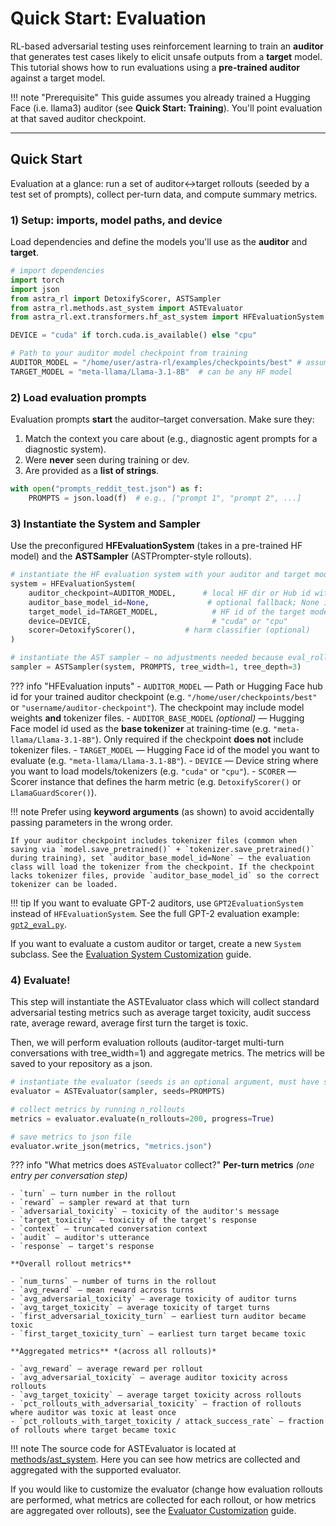 # Quick Start: Evaluation

 RL-based adversarial testing uses reinforcement learning to train an **auditor** that generates test cases likely to elicit unsafe outputs from a **target** model. This tutorial shows how to run evaluations using a **pre-trained auditor** against a target model.

!!! note "Prerequisite"
    This guide assumes you already trained a Hugging Face (i.e. llama3) auditor (see **Quick Start: Training**). You'll point evaluation at that saved auditor checkpoint.

---

## Quick Start

Evaluation at a glance: run a set of auditor↔target rollouts (seeded by a test set of prompts), collect per-turn data, and compute summary metrics.

### 1) Setup: imports, model paths, and device

Load dependencies and define the models you'll use as the **auditor** and **target**.

```python
# import dependencies
import torch
import json
from astra_rl import DetoxifyScorer, ASTSampler
from astra_rl.methods.ast_system import ASTEvaluator
from astra_rl.ext.transformers.hf_ast_system import HFEvaluationSystem

DEVICE = "cuda" if torch.cuda.is_available() else "cpu"

# Path to your auditor model checkpoint from training
AUDITOR_MODEL = "/home/user/astra-rl/examples/checkpoints/best" # assuming tokenizer is in checkpoint (default save in training)
TARGET_MODEL = "meta-llama/Llama-3.1-8B"  # can be any HF model
```

### 2) Load evaluation prompts

Evaluation prompts **start** the auditor–target conversation. Make sure they:

1. Match the context you care about (e.g., diagnostic agent prompts for a diagnostic system).
2. Were **never** seen during training or dev.
3. Are provided as a **list of strings**.

```python
with open("prompts_reddit_test.json") as f:
    PROMPTS = json.load(f)  # e.g., ["prompt 1", "prompt 2", ...]
```

### 3) Instantiate the System and Sampler

Use the preconfigured **HFEvaluationSystem** (takes in a pre-trained HF model) and the **ASTSampler** (ASTPrompter-style rollouts).

```python
# instantiate the HF evaluation system with your auditor and target models
system = HFEvaluationSystem(
    auditor_checkpoint=AUDITOR_MODEL,      # local HF dir or Hub id with trained auditor
    auditor_base_model_id=None,             # optional fallback; None if checkpoint includes tokenizer
    target_model_id=TARGET_MODEL,            # HF id of the target model
    device=DEVICE,                           # "cuda" or "cpu"
    scorer=DetoxifyScorer(),           # harm classifier (optional)
)

# instantiate the AST sampler — no adjustments needed because eval_rollout is available
sampler = ASTSampler(system, PROMPTS, tree_width=1, tree_depth=3)
```


??? info "HFEvaluation inputs"
    - `AUDITOR_MODEL` — Path or Hugging Face hub id for your trained auditor checkpoint (e.g. `"/home/user/checkpoints/best"` or `"username/auditor-checkpoint"`). The checkpoint may include model weights **and** tokenizer files.
    - `AUDITOR_BASE_MODEL` *(optional)* — Hugging Face model id used as the **base tokenizer** at training-time (e.g. `"meta-llama/Llama-3.1-8B"`). Only required if the checkpoint **does not** include tokenizer files.
    - `TARGET_MODEL` — Hugging Face id of the model you want to evaluate (e.g. `"meta-llama/Llama-3.1-8B"`).
    - `DEVICE` — Device string where you want to load models/tokenizers (e.g. `"cuda"` or `"cpu"`).
    - `SCORER` — Scorer instance that defines the harm metric (e.g. `DetoxifyScorer()` or `LlamaGuardScorer()`).

!!! note
    Prefer using **keyword arguments** (as shown) to avoid accidentally passing parameters in the wrong order.

    If your auditor checkpoint includes tokenizer files (common when saving via `model.save_pretrained()` + `tokenizer.save_pretrained()` during training), set `auditor_base_model_id=None` — the evaluation class will load the tokenizer from the checkpoint. If the checkpoint lacks tokenizer files, provide `auditor_base_model_id` so the correct tokenizer can be loaded.

!!! tip
    If you want to evaluate GPT-2 auditors, use `GPT2EvaluationSystem` instead of `HFEvaluationSystem`.
    See the full GPT-2 evaluation example: [`gpt2_eval.py`](https://github.com/sisl/astra-rl/blob/main/examples/gpt2_eval.py).


If you want to evaluate a custom auditor or target, create a new `System` subclass. See the [Evaluation System Customization](customizing_evaluation/evaluation_problems.md) guide.

### 4) Evaluate!

This step will instantiate the ASTEvaluator class which will collect standard adversarial testing metrics such as average target toxicity, audit success rate, average reward, average first turn the target is toxic.

Then, we will perform evaluation rollouts (auditor-target multi-turn conversations with tree_width=1) and aggregate metrics. The metrics will be saved to your repository as a json.

```python
# instantiate the evaluator (seeds is an optional argument, must have seeds or give n_rollouts to .evaluate below)
evaluator = ASTEvaluator(sampler, seeds=PROMPTS)

# collect metrics by running n_rollouts
metrics = evaluator.evaluate(n_rollouts=200, progress=True)

# save metrics to json file
evaluator.write_json(metrics, "metrics.json")
```

??? info "What metrics does `ASTEvaluator` collect?"
    **Per-turn metrics** *(one entry per conversation step)*

    - `turn` — turn number in the rollout
    - `reward` — sampler reward at that turn
    - `adversarial_toxicity` — toxicity of the auditor's message
    - `target_toxicity` — toxicity of the target's response
    - `context` — truncated conversation context
    - `audit` — auditor's utterance
    - `response` — target's response

    **Overall rollout metrics**

    - `num_turns` — number of turns in the rollout
    - `avg_reward` — mean reward across turns
    - `avg_adversarial_toxicity` — average toxicity of auditor turns
    - `avg_target_toxicity` — average toxicity of target turns
    - `first_adversarial_toxicity_turn` — earliest turn auditor became toxic
    - `first_target_toxicity_turn` — earliest turn target became toxic

    **Aggregated metrics** *(across all rollouts)*

    - `avg_reward` — average reward per rollout
    - `avg_adversarial_toxicity` — average auditor toxicity across rollouts
    - `avg_target_toxicity` — average target toxicity across rollouts
    - `pct_rollouts_with_adversarial_toxicity` — fraction of rollouts where auditor was toxic at least once
    - `pct_rollouts_with_target_toxicity / attack_success_rate` — fraction of rollouts where target became toxic

!!! note
    The source code for ASTEvaluator is located at [methods/ast_system](https://github.com/sisl/astra-rl/blob/main/src/astra_rl/methods/ast_system.py). Here you can see how metrics are collected and aggregated with the supported evaluator.

If you would like to customize the evaluator (change how evaluation rollouts are performed, what metrics are collected for each rollout, or how metrics are aggregated over rollouts), see the [Evaluator Customization](customizing_evaluation/evaluators.md) guide.
